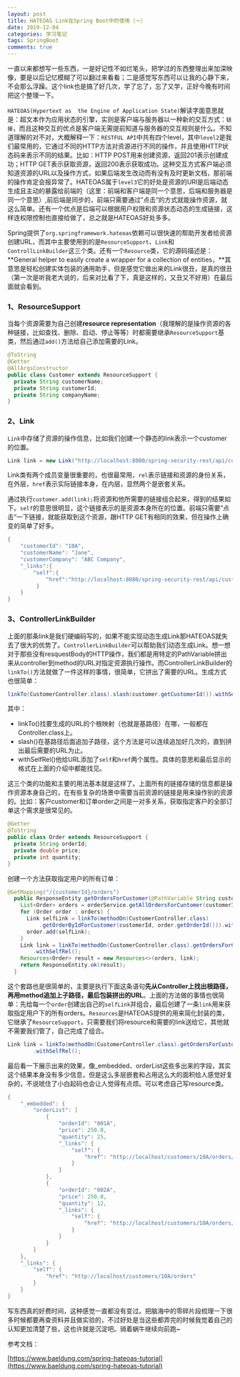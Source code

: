 ```yaml
---
layout: post
title: HATEOAS Link在Spring Boot中的使用（一）
date: 2019-12-04
categories: 学习笔记
tags: SpringBoot
comments: true
---
```


一直以来都想写一些东西，一是好记性不如烂笔头，把学过的东西整理出来加深映像，要是以后记忆模糊了可以翻过来看看；二是感觉写东西可以让我的心静下来，不会那么浮躁。这个link也是搞了好几次，学了忘了，忘了又学，正好今晚有时间把这个整理一下。

`HATEOAS(Hypertext as  the Engine of Application State)`解读字面意思就是：超文本作为应用状态的引擎，实则是客户端与服务器以一种新的交互方式：`链接`，而且这种交互的优点是客户端无需提前知道与服务器的交互规则是什么。不知道理解的对不对，大概解释一下：`RESTFUL API`中共有四个level，其中`level2`是我们最常用的，它通过不同的HTTP方法对资源进行不同的操作，并且使用HTTP状态码来表示不同的结果。比如：HTTP POST用来创建资源，返回201表示创建成功；HTTP GET表示获取资源，返回200表示获取成功。这种交互方式客户端必须知道资源的URL以及操作方式，如果后端发生改动而有没有及时更新文档，那前端的操作肯定会报异常了。HATEOAS属于`level3`它的好处是资源的URl是后端动态生成且主动的暴露给前端的（这里：前端和客户端是同一个意思，后端和服务器是同一个意思）,前后端是同步的，前端只需要通过”点击“的方式就能操作资源，就这么简单。还有一个优点是后端可以根据用户权限和资源状态动态的生成链接，这样连权限控制也直接给做了，总之就是HATEOAS好处多多。

Spring提供了`org.springframework.hateoas`依赖可以很快速的帮助开发者给资源创建URL，而其中主要使用到的是`ResourceSupport`、`Link`和`ControllLinkBuilder`这三个类。还有一个`Resource`类，它的源码描述是：**General helper to easily create a wrapper for a collection of entities，**其意思是轻松创建实体包装的通用助手，但是感觉它做出来的Link很丑，是真的很丑（第一次是听我老大说的，后来对比看了下，真是这样的，又丑又不好用）在最后面就会看到。

### 1、ResourceSupport

当每个资源需要为自己创建**resource representation**（我理解的是操作资源的各种链接，比如查找、删除、启动、停止等等）时都需要继承`ResourceSupport`基类，然后通过`add()`方法给自己添加需要的Link。

```java
@ToString
@Getter
@AllArgsConstructor
public class Customer extends ResourceSupport {
  private String customerName;
  private String customerId;
  private String companyName;
}

```

### 2、Link

`Link`中存储了资源的操作信息，比如我们创建一个静态的link表示一个customer的位置。

```java
Link link = new Link("http://localhost:8080/spring-security-rest/api/customers/10A");
```

Link类有两个成员变量很重要的，也很最常用，`rel`表示链接和资源的身份关系，在外层，`href`表示实际链接本身，在内层，显然两个是嵌套关系。

通过执行`customer.add(link);`将资源和他所需要的链接组合起来，得到的结果如下。`self`的意思很明显，这个链接表示的是资源本身所在的位置。前端只需要”点击“一下链接，就能获取到这个资源，跟HTTP GET有相同的效果，但在操作上确变的简单了好多。

```java
{
    "customerId": "10A",
    "customerName": "Jane",
    "customerCompany": "ABC Company",
    "_links":{
        "self":{
            "href":"http://localhost:8080/spring-security-rest/api/customers/10A"
         }
    }
}
```

### 3、ControllerLinkBuilder

上面的那条link是我们硬编码写的，如果不能实现动态生成Link那HATEOAS就失去了很大的优势了。`ControllerLinkBuilder`可以帮助我们动态生成Link。想一想对于那些没有resquestBody的HTTP操作，我们都是用特定的PathVariable拼出来从controller到method的URL对指定资源执行操作。而ControllerLinkBuilder的`linkTo()`方法就做了一件这样的事情，很简单，它拼出了需要的URL。生成方式也很简单：

```java
linkTo(CustomerController.class).slash(customer.getCustomerId()).withSelfRel();
```

其中：

- linkTo()找要生成的URL的个根映射（也就是基路径）在哪，一般都在Controller.class上。
- slash()在基路径后面追加子路径，这个方法是可以连续追加好几次的，直到拼出最后需要的URL为止。
- withSelfRel()他给URL添加了`self`和`href`两个属性。具体的意思和最后显示的格式在上面的介绍中都能找见。

这三个类的功能和主要的用法基本就是这样了。上面所有的链接存储的信息都是操作资源本身自己的，在有些复杂的场景中需要当前资源的链接是用来操作别的资源的。比如：客户customer和订单order之间是一对多关系，获取指定客户的全部订单这个需求是很常见的。

```java
@Getter
@ToString
public class Order extends ResourceSupport {
  private String orderId;
  private double price;
  private int quantity;
}

```

创建一个方法获取指定用户的所有订单：

```java
@GetMapping("/{customerId}/orders")
  public ResponseEntity getOrdersForCustomer(@PathVariable String customerId) {
    List<Order> orders = orderService.getAllOrdersForCuntomer(customerId);
    for (Order order : orders) {
      Link selfLink = linkTo(methodOn(CustomerController.class)
          .getOrderByIdForCustomer(customerId, order.getOrderId())).withSelfRel();
      order.add(selfLink);
    }
    Link link = linkTo(methodOn(CustomerController.class).getOrdersForCustomer(customerId))
        .withSelfRel();
    Resources<Order> result = new Resources<>(orders, link);
    return ResponseEntity.ok(result);
  }
```

这个套路也是很简单的，主要是执行下面这条语句**先从Controller上找出根路径，再用method追加上子路径，最后包装拼出的URL**。上面的方法做的事情也很简单：先给每一个`order`创建出自己的`selfLink`并组合，最后创建了一条`link`用来获取指定用户下的所有orders。`Resources`是HATEOAS提供的用来简化封装的类，它继承了`ResourceSupport`，只需要我们将resource和需要的link送给它，其他就不需要我们管了，自己完成了组合。

```java
Link link = linkTo(methodOn(CustomerController.class).getOrdersForCustomer(customerId))
        .withSelfRel();
```

最后看一下展示出来的效果，像_embedded、orderList这些多出来的字段，其实这个结果本身没有多少信息，但是这么多层嵌套和占用这么大的面积给人感觉好复杂的，不说唬住了小白起码也会让人觉得有点烦。可以考虑自己写resource类。

```java
{
    "_embedded": {
        "orderList": [
            {
                "orderId": "001A",
                "price": 250.0,
                "quantity": 25,
                "_links": {
                    "self": {
                        "href": "http://localhost/customers/10A/orders/001A"
                    }
                }
            },
            {
                "orderId": "002A",
                "price": 250.0,
                "quantity": 12,
                "_links": {
                    "self": {
                        "href": "http://localhost/customers/10A/orders/002A"
                    }
                }
            }
        ]
    },
    "_links": {
        "self": {
            "href": "http://localhost/customers/10A/orders"
        }
    }
}
```



写东西真的好费时间，这种感觉一直都没有变过。把脑海中的零碎片段梳理一下很多时候都要再查资料并且做实验的，不过好处是当这些都弄完的时候我觉着自己的认知更加清楚了些，这也许就是沉淀吧。骑着蜗牛继续向前跑~



参考文档：

[https://www.baeldung.com/spring-hateoas-tutorial](https://www.baeldung.com/spring-hateoas-tutorial)